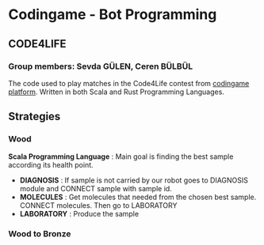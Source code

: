 # Codingame - Bot Programming
## CODE4LIFE
### Group members: Sevda GÜLEN, Ceren BÜLBÜL

The code used to play matches in the Code4Life contest from [codingame platform](https://www.codingame.com/multiplayer/bot-programming/code4life).
Written in both Scala and Rust Programming Languages.

## Strategies
### Wood
**Scala Programming Language** :
Main goal is finding the best sample according its health point.
- **DIAGNOSIS** : If sample is not carried by our robot goes to DIAGNOSIS module and CONNECT sample with sample id.
- **MOLECULES** : Get molecules that needed from the chosen best sample. CONNECT molecules.
Then go to LABORATORY
- **LABORATORY** : Produce the sample




### Wood to Bronze








                  
